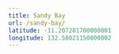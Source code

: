 ```yaml
---
title: Sandy Bay
url: /sandy-bay/
latitude: -11.207281700000001
longitude: 132.58021150000002
---
```

